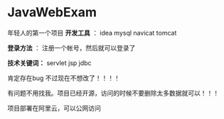 # JavaWebExam
年轻人的第一个项目
**开发工具** ： idea mysql navicat tomcat 

**登录方法** ： 注册一个帐号，然后就可以登录了

**技术关键词：** servlet jsp jdbc

肯定存在bug 不过现在不想改了！！！！

有问题不用找我。项目已经开源，访问的时候不要删除太多数据就可以！！！

项目部署在阿里云，可以公网访问 

[点击]: http://47.113.125.212:8080/

 




